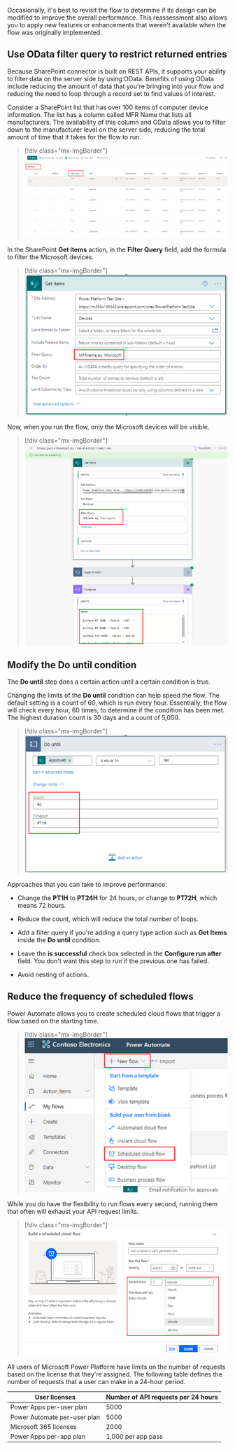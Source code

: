 Occasionally, it's best to revisit the flow to determine if its design can be modified to improve the overall performance. This reassessment also allows you to apply new features or enhancements that weren't available when the flow was originally implemented.

## Use OData filter query to restrict returned entries

Because SharePoint connector is built on REST APIs, it supports your ability to filter data on the server side by using OData. Benefits of using OData include reducing the amount of data that you're bringing into your flow and reducing the need to loop through a record set to find values of interest.

Consider a SharePoint list that has over 100 items of computer device information. The list has a column called MFR Name that lists all manufacturers. The availability of this column and OData allows you to filter down to the manufacturer level on the server side, reducing the total amount of time that it takes for the flow to run.

> [!div class="mx-imgBorder"]
> [![Screenshot of a SharePoint list of Devices.](../media/image-29.png)](../media/image-29.png#lightbox)

In the SharePoint **Get items** action, in the **Filter Query** field, add the formula to filter the Microsoft devices.

> [!div class="mx-imgBorder"]
> [![Screenshot of the SharePoint Get items action.](../media/image-30.png)](../media/image-30.png#lightbox)

Now, when you run the flow, only the Microsoft devices will be visible.

> [!div class="mx-imgBorder"]
> [![Screenshot of the flow with the Your flow ran successfully message.](../media/image-31.png)](../media/image-31.png#lightbox)

## Modify the Do until condition

The **Do until** step does a certain action until a certain condition is true.

Changing the limits of the **Do until** condition can help speed the flow. The default setting is a count of 60, which is run every hour. Essentially, the flow will check every hour, 60 times, to determine if the condition has been met. The highest duration count is 30 days and a count of 5,000.

> [!div class="mx-imgBorder"]
> [![Screenshot of the Do until condition dialog box.](../media/image-32.png)](../media/image-32.png#lightbox)

Approaches that you can take to improve performance:

- Change the **PT1H** to **PT24H** for 24 hours, or change to **PT72H**, which means 72 hours.

- Reduce the count, which will reduce the total number of loops.

- Add a filter query if you're adding a query type action such as **Get Items** inside the **Do until** condition.

- Leave the **is successful** check box selected in the **Configure run after** field. You don't want this step to run if the previous one has failed.

- Avoid nesting of actions.

## Reduce the frequency of scheduled flows

Power Automate allows you to create scheduled cloud flows that trigger a flow based on the starting time.

> [!div class="mx-imgBorder"]
> [![Screenshot of the New flow button selected and the Scheduled cloud flow option highlighted.](../media/image-33.png)](../media/image-33.png#lightbox)

While you do have the flexibility to run flows every second, running them that often will exhaust your API request limits.

> [!div class="mx-imgBorder"]
> [![Screenshot of the Build a scheduled cloud flow dialog box set to repeat every one minute.](../media/image-34.png)](../media/image-34.png#lightbox)

All users of Microsoft Power Platform have limits on the number of requests based on the license that they're assigned. The following table defines the number of requests that a user can make in a 24-hour period.

| User licenses | Number of API requests per 24 hours |
|---------------|-------------------------------------|
| Power Apps per-user plan | 5000 |
| Power Automate per-user plan | 5000 |
| Microsoft 365 licenses | 2000 |
| Power Apps per-app plan | 1,000 per app pass |
